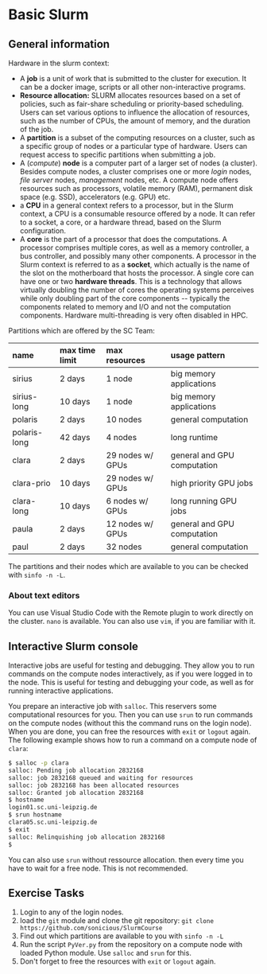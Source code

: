 # Basic Slurm

## General information

Hardware in the slurm context:

- A **job** is a unit of work that is submitted to the cluster for execution. It can be a docker image, scripts or all other non-interactive programs. 
- **Resource allocation:** SLURM allocates resources based on a set of policies, such as fair-share scheduling or priority-based scheduling. Users can set various options to influence the allocation of resources, such as the number of CPUs, the amount of memory, and the duration of the job.
- A **partition** is a subset of the computing resources on a cluster, such as a specific group of nodes or a particular type of hardware. Users can request access to specific partitions when submitting a job.
- A (*compute*) **node** is a computer part of a larger set of nodes (a cluster). Besides compute nodes, a cluster comprises one or more *login* nodes, *file server* nodes, *management* nodes, etc. A compute node offers resources such as processors, volatile memory (RAM), permanent disk space (e.g. SSD), accelerators (e.g. GPU) etc.
- a **CPU** in a general context refers to a processor, but in the Slurm context, a CPU is a consumable resource offered by a node. It can refer to a socket, a core, or a hardware thread, based on the Slurm configuration.
- A **core** is the part of a processor that does the computations. A processor comprises multiple cores, as well as a memory controller, a bus controller, and possibly many other components. A processor in the Slurm context is referred to as a **socket**, which actually is the name of the slot on the motherboard that hosts the processor. A single core can have one or two **hardware threads**. This is a technology that allows virtually doubling the number of cores the operating systems perceives while only doubling part of the core components -- typically the components related to memory and I/O and not the computation components. Hardware multi-threading is very often disabled in HPC.

Partitions which are offered by the SC Team:

| name         | max time limit | max resources    | usage pattern               |
| :----------- | :------------- | :--------------- | :-------------------------- |
| sirius       | 2 days         | 1 node           | big memory applications     |
| sirius-long  | 10 days        | 1 node           | big memory applications     |
| polaris      | 2 days         | 10 nodes         | general computation         |
| polaris-long | 42 days        | 4 nodes          | long runtime                |
| clara        | 2 days         | 29 nodes w/ GPUs | general and GPU computation |
| clara-prio   | 10 days        | 29 nodes w/ GPUs | high priority GPU jobs      |
| clara-long   | 10 days        | 6 nodes w/ GPUs  | long running GPU jobs       |
| paula        | 2 days         | 12 nodes w/ GPUs | general and GPU computation |
| paul         | 2 days         | 32 nodes         | general computation         |

The partitions and their nodes which are available to you can be checked with `sinfo -n -L`.

### About text editors

You can use Visual Studio Code with the Remote plugin to work directly on the cluster. `nano` is available. You can also use `vim`, if you are familiar with it.

## Interactive Slurm console

Interactive jobs are useful for testing and debugging. They allow you to run commands on the compute nodes interactively, as if you were logged in to the node. This is useful for testing and debugging your code, as well as for running interactive applications. 

You prepare an interactive job with `salloc`. This reservers some computational resources for you. Then you can use `srun` to run commands on the compute nodes (without this the command runs on the login node). When you are done, you can free the resources with `exit` or `logout` again. The following example shows how to run a command on a compute node of `clara`:

```bash
$ salloc -p clara
salloc: Pending job allocation 2832168
salloc: job 2832168 queued and waiting for resources
salloc: job 2832168 has been allocated resources
salloc: Granted job allocation 2832168
$ hostname
login01.sc.uni-leipzig.de
$ srun hostname
clara05.sc.uni-leipzig.de
$ exit
salloc: Relinquishing job allocation 2832168
$
```

You can also use `srun` without ressource allocation. then every time you have to wait for a free node. This is not recommended.

## Exercise Tasks

1. Login to any of the login nodes.
1. load the `git` module and clone the git repository: `git clone https://github.com/sonicious/SlurmCourse`
1. Find out which partitions are available to you with `sinfo -n -L`
1. Run the script `PyVer.py` from the repository on a compute node with loaded Python module. Use `salloc` and `srun` for this.
1. Don't forget to free the resources with `exit` or `logout` again.